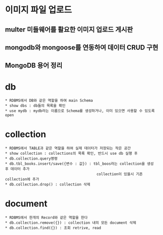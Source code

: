 # 이미지 파일 업로드

## multer 미들웨어를 활요한 이미지 업로드 게시판
## mongodb와 mongoose를 연동하여 데이터 CRUD 구현 

## MongoDB 용어 정리
 
 # db
    * RDBMS에서 DB와 같은 역할을 하여 main Schema
    * show dbs : db들의 목록을 확인
    * use mydb : mydb라는 이름으로 Schema를 생성하거나, 이미 있으면 사용할 수 있도록 open

 # collection
    * RDBMS에서 TABLE과 같은 역할을 하여 실제 데이터가 저장되는 작은 공간
    * show collection : collections의 목록 확인, 반드시 use db 실행 후
    * db.collection.query명령
    * db.tbl_books.insert/save({변수 : 값}) : tbl_boos라는 collection을 생성 후 데이터 추가
                                              collection이 있을시 기존 collection에 추가
    * db.collection.drop() : collection 삭제
    
 # document
    * RDBMS에서 한개의 Record와 같은 역할을 한다
    * db.collection.remove({}) : collection 내의 모든 document 삭제
    * db.collection.find({}) : 조회 retrive, read